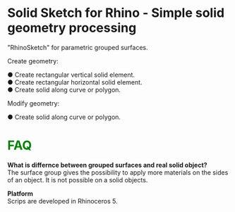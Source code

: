 # Solid Sketch for Rhino - Simple solid geometry processing 

"RhinoSketch" for parametric grouped surfaces.

Create geometry:

● Create rectangular vertical solid element.<br>
● Create rectangular horizontal solid element.<br>
● Create solid along curve or polygon.<br>

Modify geometry:

● Create solid along curve or polygon.<br>


# <span style="color: green"> FAQ </span>

**What is differnce between grouped surfaces and real solid object?** <br>
The surface group gives the possibility to apply more materials on the sides of an object. It is not possible on a solid objects.

**Platform**<br>
Scrips are developed in Rhinoceros 5.
